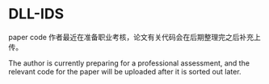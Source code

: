 # DLL-IDS
paper code
作者最近在准备职业考核，论文有关代码会在后期整理完之后补充上传。

The author is currently preparing for a professional assessment, and the relevant code for the paper will be uploaded after it is sorted out later.
